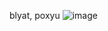 
blyat, poxyu
![image](https://github.com/edpyt/tdd-python-book/assets/125578104/eb240706-90af-44b8-9454-ca9e7a35fccd)
